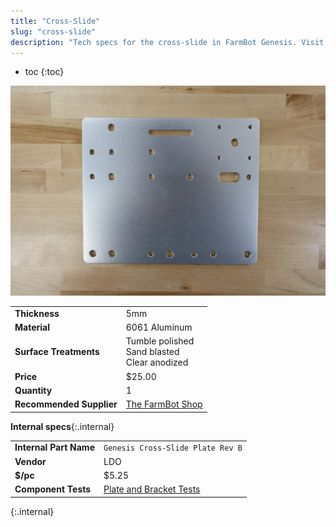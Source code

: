 ```yaml
---
title: "Cross-Slide"
slug: "cross-slide"
description: "Tech specs for the cross-slide in FarmBot Genesis. Visit [our shop](http://shop.farm.bot) to purchase parts."
---
```


* toc
{:toc}


![cross-slide plate](_images/cross-slide_plate.jpg)

|                              |                              |
|------------------------------|------------------------------|
|**Thickness**                 |5mm
|**Material**                  |6061 Aluminum
|**Surface Treatments**        |Tumble polished<br>Sand blasted<br>Clear anodized
|**Price**                     |$25.00
|**Quantity**                  |1
|**Recommended Supplier**      |[The FarmBot Shop](http://shop.farm.bot)

**Internal specs**{:.internal}

|                              |                              |
|------------------------------|------------------------------|
|**Internal Part Name**        |`Genesis Cross-Slide Plate Rev B`
|**Vendor**                    |LDO
|**$/pc**                      |$5.25
|**Component Tests**           |[Plate and Bracket Tests](../plates-and-brackets.md#component-tests)
{:.internal}